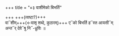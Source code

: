 +++
title = "०३ वाशीमेको बिभर्ति"

+++
+++(त्वष्टा?)+++  
वा᳓शीम्+++(←वाशृ शब्दे, कुठारम्)+++ ए᳓को बिभर्ति ह᳓स्त आयसी᳓म्  
अन्त᳓र् देवे᳓षु नि᳓-ध्रुविः ॥
